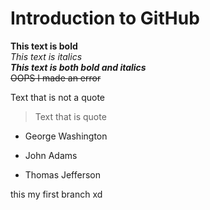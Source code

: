 # Introduction to GitHub
**This text is bold**\
*This text is italics*\
***This text is both bold and italics***\
~~OOPS I made an error~~

Text that is not a quote
> Text that is quote


- George Washington
* John Adams
+ Thomas Jefferson

this my first branch xd
